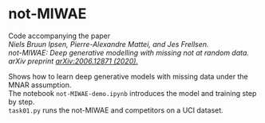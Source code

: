 # not-MIWAE
Code accompanying the paper  
*Niels Bruun Ipsen, Pierre-Alexandre Mattei, and Jes Frellsen.   
not-MIWAE: Deep generative modelling with missing not at random data.  
arXiv preprint [arXiv:2006.12871 (2020).](https://arxiv.org/abs/2006.12871)*  

Shows how to learn deep generative models with missing data under the MNAR assumption.   
The notebook `not-MIWAE-demo.ipynb` introduces the model and training step by step.  
`task01.py` runs the not-MIWAE and competitors on a UCI dataset.  



